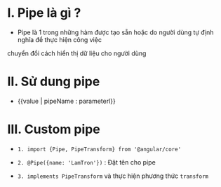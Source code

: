 # I. Pipe là gì ?
 
  - Pipe là 1 trong những hàm được tạo sẵn hoặc do người dùng tự định nghĩa để thực hiện công việc
   
   chuyển đổi cách hiển thị dữ liệu cho người dùng

# II. Sử dung pipe
  
  - {{value | pipeName : parameterl}}

# III. Custom pipe

  - `1. import {Pipe, PipeTransform} from '@angular/core'`
 
  - `2. @Pipe({name: 'LamTron'})` : Đặt tên cho pipe

  - `3. implements PipeTransform` và thực hiện phương thức `transform`
